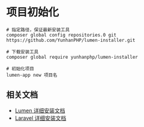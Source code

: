 # 项目初始化
````
# 指定路径，保证最新安装工具
composer global config repositories.0 git https://github.com/YunhanPHP/lumen-installer.git

# 下载安装工具
composer global require yunhanphp/lumen-installer

# 初始化项目
lumen-app new 项目名
````

## 相关文档
- [Lumen 详细安装文档](https://lumen.laravel.com/docs)
- [Laravel 详细安装文档](https://laravel.com/docs)
